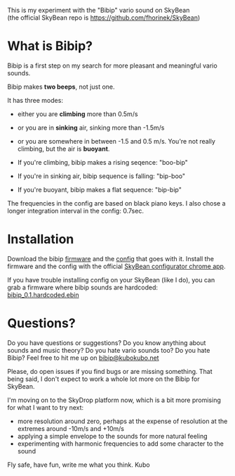 This is my experiment with the "Bibip" vario sound on SkyBean  
(the official SkyBean repo is https://github.com/fhorinek/SkyBean)

What is Bibip?
==============
Bibip is a first step on my search for more pleasant and meaningful vario sounds.

Bibip makes **two beeps**, not just one.

It has three modes: 
* either you are **climbing** more than 0.5m/s
* or you are in **sinking** air, sinking more than -1.5m/s
* or you are somewhere in between -1.5 and 0.5 m/s. 
You're not really climbing, but the air is **buoyant**.

* If you're climbing, bibip makes a rising seqence: "boo-bip"
* If you're in sinking air, bibip sequence is falling: "bip-boo"
* If you're buoyant, bibip makes a flat sequence: "bip-bip"

The frequencies in the config are based on black piano keys. 
I also chose a longer integration interval in the config: 0.7sec.

Installation
============
Download the bibip [firmware](https://raw.githubusercontent.com/kubotron/SkyBiBean/master/bibip_0.1.ebin) and the [config](https://raw.githubusercontent.com/kubotron/SkyBiBean/master/config-black-keys.sbc) that goes with it. Install the firmware and the config with the official [SkyBean configurator chrome app](https://chrome.google.com/webstore/detail/skybean-configurator/njolekdacakglgbnpmeldongebgldnhd?hl=en).

If you have trouble installing config on your SkyBean (like I do), you can grab a firmware where bibip sounds are hardcoded: 
[bibip_0.1.hardcoded.ebin](https://raw.githubusercontent.com/kubotron/SkyBiBean/master/bibip_0.1.hardcoded.ebin)


Questions?
==========
Do you have questions or suggestions? Do you know anything about sounds and music theory? Do you hate vario sounds too? Do you hate Bibip? 
Feel free to hit me up on bibip@kubokubo.net 

Please, do open issues if you find bugs or are missing something. That being said, I don't expect to work a whole lot more on the Bibip for SkyBean.

I'm moving on to the SkyDrop platform now, which is a bit more promising for what I want to try next:

* more resolution around zero, perhaps at the expense of resolution at the extremes around -10m/s and +10m/s
* applying a simple envelope to the sounds for more natural feeling
* experimenting with harmonic frequencies to add some character to the sound

Fly safe, have fun, write me what you think. 
Kubo

